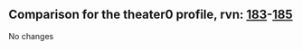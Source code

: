 ## Comparison for the theater0 profile, rvn: [183](https://github.com/PRO100KatYT/FortniteProfileRevisions/tree/main/profiles/theater0/183%20theater0.json)-[185](https://github.com/PRO100KatYT/FortniteProfileRevisions/tree/main/profiles/theater0/185%20theater0.json)

No changes

